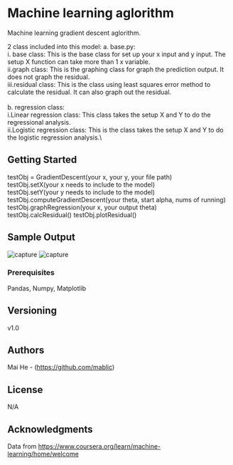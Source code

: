 # Machine learning aglorithm

Machine learning gradient descent aglorithm.

2 class included into this model:
  a. base.py:\
     i. base class: This is the base class for set up your x input and y input. The setup X function can take more than 1 x variable.\
     ii.graph class: This is the graphing class for graph the prediction output. It does not graph the residual.\
     iii.residual class: This is the class using least squares error method to calculate the residual. It can also graph out the residual.\
     \
  b. regression class:\
     i.Linear regression class: This class takes the setup X and Y to do the regressional analysis.\
     ii.Logistic regression class: This is the class takes the setup X and Y to do the logistic regression analysis.\
  

## Getting Started

testObj = GradientDescent(your x, your y, your file path)\
testObj.setX(your x needs to include to the model)\
testObj.setY(your y needs to include to the model)\
testObj.computeGradientDescent(your theta, start alpha, nums of running)\
testObj.graphRegression(your x, your output theta)\
testObj.calcResidual()
testObj.plotResidual()

## Sample Output

![capture](https://user-images.githubusercontent.com/19805677/52031774-c0109880-24e3-11e9-83aa-3c2189016038.JPG)
![capture](https://user-images.githubusercontent.com/19805677/52612604-18cf2200-2e50-11e9-894a-b0e8f6b70d98.JPG)

### Prerequisites

Pandas, Numpy, Matplotlib

## Versioning

v1.0

## Authors

Mai He - (https://github.com/mablic)

## License

N/A

## Acknowledgments

Data from
https://www.coursera.org/learn/machine-learning/home/welcome
